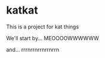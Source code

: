 # katkat

This is a project for kat things

We'll start by... MEOOOOWWWWWW

and... rrrnrrnrrnrrnrrn
